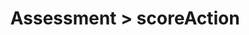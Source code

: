 ---
title: Assessment > scoreAction
redirect_to: https://ucfopen.github.io/Obojobo-Docs/releases/v3.4.0/developers/obo_nodes/score_action
---